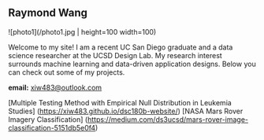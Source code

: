 ## Raymond Wang

![photo1](/photo1.jpg | height=100 width=100) 

Welcome to my site! I am a recent UC San Diego graduate and a data science researcher at the UCSD Design Lab. My research interest surrounds machine learning and data-driven application designs. Below you can check out some of my projects.

**email:** xiw483@outlook.com

[Multiple Testing Method with Empirical Null Distribution in Leukemia Studies] (https://xiw483.github.io/dsc180b-website/)
[NASA Mars Rover Imagery Classification] (https://medium.com/ds3ucsd/mars-rover-image-classification-5151db5e0f4)
